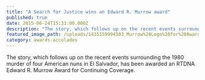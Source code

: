 ```yaml
---
title: "A Search for Justice wins an Edward R. Murrow award"
published: true
date: 2015-06-24T15:33:00.000Z
description: "The story, which follows up on the recent events surrounding the 1980 murder of four American nuns in El Salvador, has been awarded an RTDNA Edward R. Murrow Award for Continuing Coverage. "
featured_image_path: /uploads/1435159994503_Murrow%20Logo%20for%20Award%20Winners%202015.png
category: awards-accolades
---
```


The story, which follows up on the recent events surrounding the 1980 murder of four American nuns in El Salvador, has been awarded an RTDNA Edward R. Murrow Award for Continuing Coverage.

